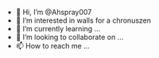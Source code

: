 - 👋 Hi, I’m @Ahspray007
- 👀 I’m interested in walls for a chronuszen
- 🌱 I’m currently learning ...
- 💞️ I’m looking to collaborate on ...
- 📫 How to reach me ...

<!---
Ahspray007/Ahspray007 is a ✨ special ✨ repository because its `README.md` (this file) appears on your GitHub profile.
You can click the Preview link to take a look at your changes.
--->

